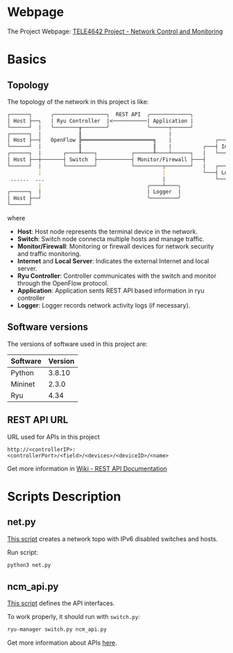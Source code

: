 # Webpage

The Project Webpage: [TELE4642 Project - Network Control and Monitoring](https://sites.google.com/view/tele4642-project-ncm)

# Basics 

## Topology
The topology of the network in this project is like:
``` markdown
┌──────┐      ╭─────────────────╮  REST API  ╭─────────────╮
│ Host ├──┐   | Ryu Controller  |<───────────| Application |
└──────┘  |   ╰────────╥────────╯            ╰──────┬──────╯
┌──────┐  |            ║                            | 
│ Host ├──┤   OpenFlow ╠═══════════════════════╗    |              ┌──────────┐
└──────┘  |            ║                       ║    |          ┌───┤ Internet |
┌──────┐  |       ┌────╨────┐           ┌──────╨────┴──────┐   |   └──────────┘
│ Host ├──┼───────┤ Switch  ├───────────┤ Monitor/Firewall ├───┤
└──────┘  |       └─────────┘           └─────────┬────────┘   |   ┌──────────────┐
          |                                       |            └───┤ Local Server |
 ......  ...                                      |                └──────────────┘
          |                                  ╭────┴────╮
┌──────┐  |                                  | Logger  |
│ Host ├──┘                                  ╰─────────╯
└──────┘  
```
where
- **Host**: Host node represents the terminal device in the network.
- **Switch**: Switch node connecta multiple hosts and manage traffic.
- **Monitor/Firewall**: Monitoring or firewall devices for network security and traffic monitoring.
- **Internet** and **Local Server**: Indicates the external Internet and local server.
- **Ryu Controller**: Controller communicates with the switch and monitor through the OpenFlow protocol.
- **Application**: Application sents REST API based information in ryu controller
- **Logger**: Logger records network activity logs (if necessary).

## Software versions
The versions of software used in this project are:

| Software | Version |
| -------- | ------- |
| Python   | 3.8.10  |
| Mininet  | 2.3.0   |
| Ryu      | 4.34    |

## REST API URL

URL used for APIs in this project
```
http://<controllerIP>:<controllerPort>/<field>/<devices>/<deviceID>/<name>
```

Get more information in [Wiki - REST API Documentation](https://github.com/Caikun-Peng/NCM/wiki/REST-API-Documentation)

# Scripts Description
## net.py

[This script](net.py) creates a network topo with IPv6 disabled switches and hosts.

Run script:
``` cmd 
python3 net.py
```

## ncm_api.py

[This script](ncm_api.py) defines the API interfaces.

To work properly, it should run with `switch.py`: 
``` cmd 
ryu-manager switch.py ncm_api.py
```

Get more information about APIs [here](https://github.com/Caikun-Peng/NCM/wiki/REST-API-Documentation).
